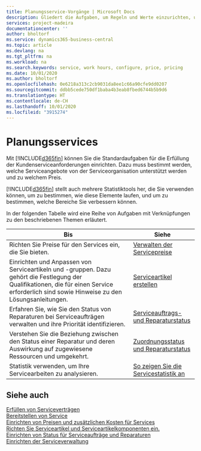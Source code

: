 ```yaml
---
title: Planungsservice-Vorgänge | Microsoft Docs
description: Gliedert die Aufgaben, um Regeln und Werte einzurichten, um Ihre Servicerichtlinien und Arbeitsgänge zu definieren.
services: project-madeira
documentationcenter: ''
author: bholtorf
ms.service: dynamics365-business-central
ms.topic: article
ms.devlang: na
ms.tgt_pltfrm: na
ms.workload: na
ms.search.keywords: service, work hours, configure, price, pricing
ms.date: 10/01/2020
ms.author: bholtorf
ms.openlocfilehash: 0e6218a313c2cb9031da8ee1c66a90cfe9dd0207
ms.sourcegitcommit: ddbb5cede750df1baba4b3eab8fbed6744b5b9d6
ms.translationtype: HT
ms.contentlocale: de-CH
ms.lasthandoff: 10/01/2020
ms.locfileid: "3915274"
---
```

# <a name="planning-services"></a>Planungsservices
Mit [!INCLUDE[d365fin](includes/d365fin_md.md)] können Sie die Standardaufgaben für die Erfüllung der Kundenserviceanforderungen einrichten. Dazu muss bestimmt werden, welche Serviceangebote von der Serviceorganisation unterstützt werden und zu welchem Preis.   

[!INCLUDE[d365fin](includes/d365fin_md.md)] stellt auch mehrere Statistiktools her, die Sie verwenden können, um zu bestimmen, wie diese Elemente laufen, und um zu bestimmen, welche Bereiche Sie verbessern können.
  
In der folgenden Tabelle wird eine Reihe von Aufgaben mit Verknüpfungen zu den beschriebenen Themen erläutert.   
  
|**Bis**|**Siehe**|  
|------------|-------------|  
|Richten Sie Preise für den Services ein, die Sie bieten.|[Verwalten der Servicepreise](service-service-price-management.md)|
|Einrichten und Anpassen von Serviceartikeln und -gruppen. Dazu gehört die Festlegung der Qualifikationen, die für einen Service erforderlich sind sowie Hinweise zu den Lösungsanleitungen.| [Serviceartikel erstellen](service-how-to-create-service-items.md)|  
|Erfahren Sie, wie Sie den Status von Reparaturen bei Serviceaufträgen verwalten und ihre Priorität identifizieren.|[Serviceauftrags- und Reparaturstatus](service-service-order-status-and-repair-status.md)|  
|Verstehen Sie die Beziehung zwischen den Status einer Reparatur und deren Auswirkung auf zugewiesene Ressourcen und umgekehrt.|[Zuordnungsstatus und Reparaturstatus](service-allocation-status-and-repair-status.md)|  
|Statistik verwenden, um Ihre Servicearbeiten zu analysieren. | [So zeigen Sie die Servicestatistik an](service-service-statistics.md) |

## <a name="see-also"></a>Siehe auch
[Erfüllen von Serviceverträgen](service-fulfill-service-contracts.md)  
[Bereitstellen von Service](service-deliver-service.md)  
[Einrichten von Preisen und zusätzlichen Kosten für Services](service-how-setup-service-costs-pricing.md)  
[Richten Sie Serviceartikel und Serviceartikelkomponenten ein.](service-how-setup-service-items.md)  
[Einrichten von Status für Serviceaufträge und Reparaturen](service-order-repair-status.md)  
[Einrichten der Serviceverwaltung](service-setup-service.md)  
